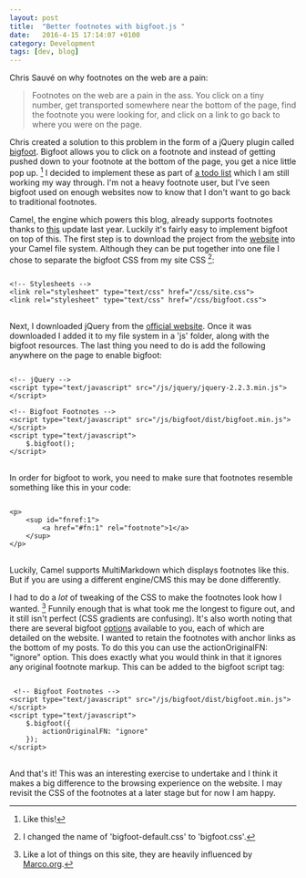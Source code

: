 ```yaml
---
layout: post
title:  "Better footnotes with bigfoot.js "
date:   2016-4-15 17:14:07 +0100
category: Development
tags: [dev, blog]
---
```


Chris Sauvé on why footnotes on the web are a pain:

>Footnotes on the web are a pain in the ass. You click on a tiny number, get transported somewhere near the bottom of the page, find the footnote you were looking for, and click on a link to go back to where you were on the page.

Chris created a solution to this problem in the form of a jQuery plugin called [bigfoot][bgft]. Bigfoot allows you to click on a footnote and instead of getting pushed down to your footnote at the bottom of the page, you get a nice little pop up. [^1] I decided to implement these as part of [a todo list][todocolmio] which I am still working my way through. I'm not a heavy footnote user, but I've seen bigfoot used on enough websites now to know that I don't want to go back to traditional footnotes.

Camel, the engine which powers this blog, already supports footnotes thanks to [this][camelupdate] update last year. Luckily it's fairly easy to implement bigfoot on top of this. The first step is to download the project from the [website][bgft] into your Camel file system. Although they can be put together into one file I chose to separate the bigfoot CSS from my site CSS [^2]:

<pre>
<code class="language-html">
&lt;!-- Stylesheets --&gt; 
&lt;link rel=&quot;stylesheet&quot; type=&quot;text/css&quot; href=&quot;/css/site.css&quot;&gt;
&lt;link rel=&quot;stylesheet&quot; type=&quot;text/css&quot; href=&quot;/css/bigfoot.css&quot;&gt;
</code>
</pre>


Next, I downloaded jQuery from the [official website][jquery]. Once it was downloaded I added it to my file system in a 'js' folder, along with the bigfoot resources. The last thing you need to do is add the following anywhere on the page to enable bigfoot:

<pre>
<code class="language-html">
&lt;!-- jQuery --&gt;
&lt;script type=&quot;text/javascript&quot; src=&quot;/js/jquery/jquery-2.2.3.min.js&quot;&gt;&lt;/script&gt;

&lt;!-- Bigfoot Footnotes --&gt;
&lt;script type=&quot;text/javascript&quot; src=&quot;/js/bigfoot/dist/bigfoot.min.js&quot;&gt;&lt;/script&gt;
&lt;script type=&quot;text/javascript&quot;&gt;
    $.bigfoot();
&lt;/script&gt;
</code>
</pre>

In order for bigfoot to work, you need to make sure that footnotes resemble something like this in your code:

<pre>
<code class="language-html">
&lt;p&gt;
    &lt;sup id=&quot;fnref:1&quot;&gt;
        &lt;a href=&quot;#fn:1&quot; rel=&quot;footnote&quot;&gt;1&lt;/a&gt;
    &lt;/sup&gt;
&lt;/p&gt;
</code>
</pre>

Luckily, Camel supports MultiMarkdown which displays footnotes like this. But if you are using a different engine/CMS this may be done differently. 

I had to do a *lot* of tweaking of the CSS to make the footnotes look how I wanted. [^3] Funnily enough that is what took me the longest to figure out, and it still isn't perfect (CSS gradients are confusing). It's also worth noting that there are several bigfoot [options][bgoptions] available to you, each of which are detailed on the website. I wanted to retain the footnotes with anchor links as the bottom of my posts. To do this you can use the actionOriginalFN: "ignore" option. This does exactly what you would think in that it ignores any original footnote markup. This can be added to the bigfoot script tag:

<pre>
<code class="language-html">
 &lt;!-- Bigfoot Footnotes --&gt;
&lt;script type=&quot;text/javascript&quot; src=&quot;/js/bigfoot/dist/bigfoot.min.js&quot;&gt;&lt;/script&gt;
&lt;script type=&quot;text/javascript&quot;&gt;
    $.bigfoot({
        actionOriginalFN: &quot;ignore&quot;
    });
&lt;/script&gt;
</code>
</pre>

And that's it! This was an interesting exercise to undertake and I think it makes a big difference to the browsing experience on the website. I may revisit the CSS of the footnotes at a later stage but for now I am happy.


[^1]: Like this!
[^2]: I changed the name of 'bigfoot-default.css' to 'bigfoot.css'.
[^3]: Like a lot of things on this site, they are heavily influenced by [Marco.org][marcoorg].

[bgft]:http://bigfootjs.com/
[todocolmio]:http://www.colm.io/2016/04/04/what-needs-fixing
[camelupdate]:https://www.caseyliss.com/2015/1/15/camel-changes
[jquery]:http://jquery.com/download/
[marcoorg]:https://marco.org/
[bgoptions]:http://bigfootjs.com/#options
